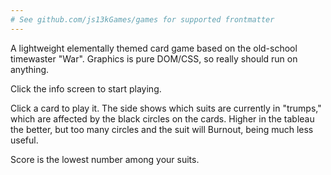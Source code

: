 ```yaml
---
# See github.com/js13kGames/games for supported frontmatter
---
```

A lightweight elementally themed card game based on the old-school timewaster "War". Graphics is pure DOM/CSS, so really should run on anything. 

Click the info screen to start playing. 

Click a card to play it. The side shows which suits are currently in "trumps," which are affected by the black circles on the cards. Higher in the tableau the better, but too many circles and the suit will Burnout, being much less useful. 

Score is the lowest number among your suits.